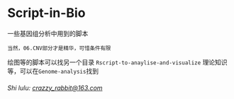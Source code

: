 # Script-in-Bio
一些基因组分析中用到的脚本
```
当然，06.CNV部分才是精华，可惜条件有限
```
绘图等的脚本可以找另一个目录 `Rscript-to-anaylise-and-visualize`
理论知识等，可以在`Genome-analysis`找到
###### Shi lulu: crazzy_rabbit@163.com
